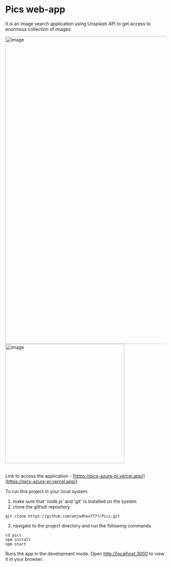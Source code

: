 # Pics web-app

It is an image search application using Unsplash API to get access to enormous collection of images.


<img width="958" alt="image" src="https://github.com/omjadhav7777/Pics/assets/128471144/50342c45-2795-4c4e-b80e-1fdaf35deb26">
<img width="372" alt="image" src="https://github.com/omjadhav7777/Pics/assets/128471144/ca8acfb7-2403-41ab-864d-8c1798e2c571">



\
Link to access the application - [https://pics-azure-pi.vercel.app/](https://pics-azure-pi.vercel.app/)

To run this project in your local system:
1. make sure that 'node.js' and 'git' is installed on the system 
2. clone the github repository
  ```
  git clone https://github.com/omjadhav7777/Pics.git
  ```
3. navigate to the project directory and run the following commands
  ```
  cd pics
  npm install
  npm start
  ```
  Runs the app in the development mode. Open [http://localhost:3000](http://localhost:3000) to view it in your browser.
